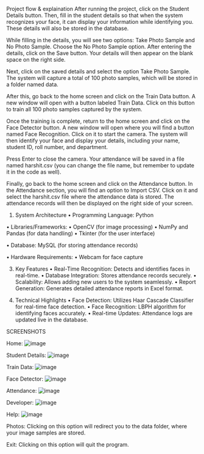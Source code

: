 Project flow & explaination
After running the project, click on the Student Details button. Then, fill in the student details so that when the system recognizes your face, it can display your information while identifying you. These details will also be stored in the database.

While filling in the details, you will see two options: Take Photo Sample and No Photo Sample. Choose the No Photo Sample option. After entering the details, click on the Save button. Your details will then appear on the blank space on the right side.

Next, click on the saved details and select the option Take Photo Sample. The system will capture a total of 100 photo samples, which will be stored in a folder named data.

After this, go back to the home screen and click on the Train Data button. A new window will open with a button labeled Train Data. Click on this button to train all 100 photo samples captured by the system.

Once the training is complete, return to the home screen and click on the Face Detector button. A new window will open where you will find a button named Face Recognition. Click on it to start the camera. The system will then identify your face and display your details, including your name, student ID, roll number, and department.

Press Enter to close the camera. Your attendance will be saved in a file named harshit.csv (you can change the file name, but remember to update it in the code as well).

Finally, go back to the home screen and click on the Attendance button. In the Attendance section, you will find an option to Import CSV. Click on it and select the harshit.csv file where the attendance data is stored. The attendance records will then be displayed on the right side of your screen.

1. System Architecture
• Programming Language: Python

• Libraries/Frameworks:
• OpenCV (for image processing)
• NumPy and Pandas (for data handling)
• Tkinter (for the user interface)

• Database: MySQL (for storing attendance records)

• Hardware Requirements:
• Webcam for face capture

3. Key Features
• Real-Time Recognition: Detects and identifies faces in real-time.
• Database Integration: Stores attendance records securely.
• Scalability: Allows adding new users to the system seamlessly.
• Report Generation: Generates detailed attendance reports in Excel
format.

5. Technical Highlights
• Face Detection: Utilizes Haar Cascade Classifier for real-time face
detection.
• Face Recognition: LBPH algorithm for identifying faces accurately.
• Real-time Updates: Attendance logs are updated live in the
database.


SCREENSHOTS

Home:
![image](https://github.com/user-attachments/assets/01f0d7d6-3ba8-49be-a707-07a5d833bfe5)

Student Details:
![image](https://github.com/user-attachments/assets/192f11f2-d823-46ba-9103-24d9a6b4bbbb)

Train Data:
![image](https://github.com/user-attachments/assets/ddaea520-a482-4fad-b8d8-17587b9fa90d)

Face Detector:
![image](https://github.com/user-attachments/assets/2cccaea8-33a9-40ca-afaf-d2bed63a27c3)

Attendance:
![image](https://github.com/user-attachments/assets/50e0190a-2919-499c-b872-5dfa58c6f2a8)

Developer:
![image](https://github.com/user-attachments/assets/53754f83-4315-496c-874d-bb29c2d3ed6f)

Help:
![image](https://github.com/user-attachments/assets/1863b517-a0c0-4ca5-aac0-ea7bbed5059c)

Photos: Clicking on this option will redirect you to the data folder, where your image samples are stored.

Exit: Clicking on this option will quit the program.









